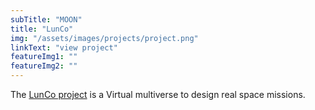 ```yaml
---
subTitle: "MOON" 
title: "LunCo"
img: "/assets/images/projects/project.png"
linkText: "view project"
featureImg1: ""
featureImg2: ""
---
```

The [LunCo project](https://lunco.space/) is a Virtual multiverse to design real space missions.

